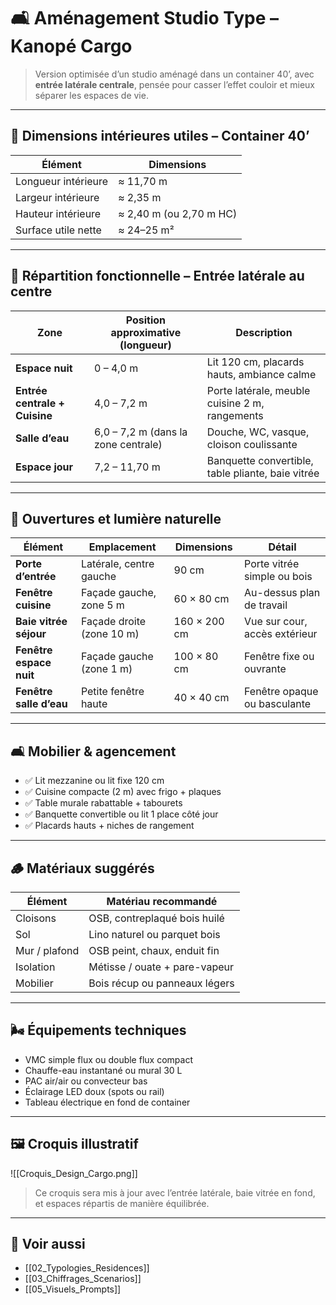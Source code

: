 # 🛋️ Aménagement Studio Type – Kanopé Cargo

> Version optimisée d’un studio aménagé dans un container 40’, avec **entrée latérale centrale**, pensée pour casser l’effet couloir et mieux séparer les espaces de vie.

---

## 📐 Dimensions intérieures utiles – Container 40’

| Élément              | Dimensions              |
|----------------------|--------------------------|
| Longueur intérieure  | ≈ 11,70 m                |
| Largeur intérieure   | ≈ 2,35 m                 |
| Hauteur intérieure   | ≈ 2,40 m (ou 2,70 m HC)  |
| Surface utile nette  | ≈ 24–25 m²               |

---

## 🧩 Répartition fonctionnelle – Entrée latérale au centre

| Zone             | Position approximative (longueur) | Description                                  |
|------------------|------------------------------------|----------------------------------------------|
| **Espace nuit**  | 0 – 4,0 m                          | Lit 120 cm, placards hauts, ambiance calme   |
| **Entrée centrale + Cuisine** | 4,0 – 7,2 m           | Porte latérale, meuble cuisine 2 m, rangements |
| **Salle d’eau**  | 6,0 – 7,2 m (dans la zone centrale) | Douche, WC, vasque, cloison coulissante     |
| **Espace jour**  | 7,2 – 11,70 m                      | Banquette convertible, table pliante, baie vitrée |

---

## 🚪 Ouvertures et lumière naturelle

| Élément                 | Emplacement             | Dimensions | Détail                           |
|--------------------------|--------------------------|------------|----------------------------------|
| **Porte d’entrée**       | Latérale, centre gauche  | 90 cm      | Porte vitrée simple ou bois      |
| **Fenêtre cuisine**      | Façade gauche, zone 5 m  | 60 × 80 cm | Au-dessus plan de travail        |
| **Baie vitrée séjour**   | Façade droite (zone 10 m)| 160 × 200 cm | Vue sur cour, accès extérieur |
| **Fenêtre espace nuit**  | Façade gauche (zone 1 m) | 100 × 80 cm | Fenêtre fixe ou ouvrante         |
| **Fenêtre salle d’eau**  | Petite fenêtre haute     | 40 × 40 cm | Fenêtre opaque ou basculante     |

---

## 🛋️ Mobilier & agencement

- ✅ Lit mezzanine ou lit fixe 120 cm
- ✅ Cuisine compacte (2 m) avec frigo + plaques
- ✅ Table murale rabattable + tabourets
- ✅ Banquette convertible ou lit 1 place côté jour
- ✅ Placards hauts + niches de rangement

---

## 🪵 Matériaux suggérés

| Élément             | Matériau recommandé         |
|----------------------|------------------------------|
| Cloisons             | OSB, contreplaqué bois huilé |
| Sol                  | Lino naturel ou parquet bois |
| Mur / plafond        | OSB peint, chaux, enduit fin |
| Isolation            | Métisse / ouate + pare-vapeur|
| Mobilier             | Bois récup ou panneaux légers|

---

## 🌬️ Équipements techniques

- VMC simple flux ou double flux compact
- Chauffe-eau instantané ou mural 30 L
- PAC air/air ou convecteur bas
- Éclairage LED doux (spots ou rail)
- Tableau électrique en fond de container

---

## 🖼️ Croquis illustratif

![[Croquis_Design_Cargo.png]]

> Ce croquis sera mis à jour avec l’entrée latérale, baie vitrée en fond, et espaces répartis de manière équilibrée.

---

## 🔗 Voir aussi

- [[02_Typologies_Residences]]
- [[03_Chiffrages_Scenarios]]
- [[05_Visuels_Prompts]]
